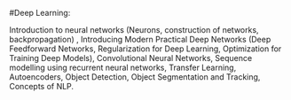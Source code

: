 #Deep Learning:

Introduction to neural networks (Neurons, construction of networks, backpropagation) , Introducing Modern Practical Deep Networks (Deep Feedforward Networks, Regularization for Deep Learning, Optimization for Training Deep Models), Convolutional Neural Networks, Sequence modelling using recurrent neural networks, Transfer Learning, Autoencoders, Object Detection, Object Segmentation and Tracking, Concepts of NLP.
